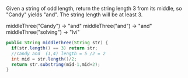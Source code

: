 Given a string of odd length, return the string length 3 from its middle, so "Candy" yields "and". The string length will be at least 3.

middleThree("Candy") → "and"
middleThree("and") → "and"
middleThree("solving") → "lvi"



```java
public String middleThree(String str) {
  if(str.length() == 3) return str;
  //candy and  (1,4) length = 5 /2 = 2
  int mid = str.length()/2;
  return str.substring(mid-1,mid+2);
}

```

